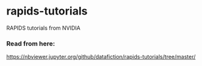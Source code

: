# rapids-tutorials
RAPIDS tutorials from NVIDIA

### Read from here:
https://nbviewer.jupyter.org/github/datafiction/rapids-tutorials/tree/master/
